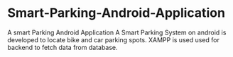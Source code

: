 # Smart-Parking-Android-Application
A smart Parking Android Application 
A Smart Parking System on android is developed to locate bike and car parking spots. XAMPP is used used for backend to fetch data from database. 
